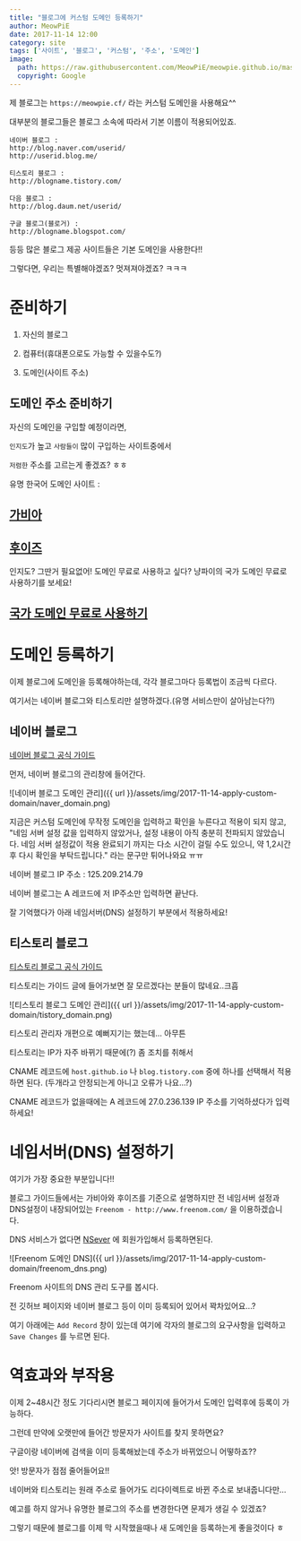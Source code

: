 ```yaml
---
title: "블로그에 커스텀 도메인 등록하기"
author: MeowPiE
date: 2017-11-14 12:00
category: site
tags: ['사이트', '블로그', '커스텀', '주소', '도메인']
image:
  path: https://raw.githubusercontent.com/MeowPiE/meowpie.github.io/master/assets/img/blog.jpg
  copyright: Google
---
```


제 블로그는 `https://meowpie.cf/` 라는 커스텀 도메인을 사용해요^^

대부분의 블로그들은 블로그 소속에 따라서 기본 이름이 적용되어있죠.

```
네이버 블로그 :
http://blog.naver.com/userid/
http://userid.blog.me/
```

```
티스토리 블로그 :
http://blogname.tistory.com/
```

```
다음 블로그 :
http://blog.daum.net/userid/
```

```
구글 블로그(블로거) :
http://blogname.blogspot.com/
```

등등 많은 블로그 제공 사이트들은 기본 도메인을 사용한다!!

그렇다면, 우리는 특별해야겠죠? 멋져져야겠죠? ㅋㅋㅋ

# 준비하기

1. 자신의 블로그

2. 컴퓨터(휴대폰으로도 가능할 수 있을수도?)

3. 도메인(사이트 주소)

## 도메인 주소 준비하기

자신의 도메인을 구입할 예정이라면,

`인지도`가 높고 `사람들이` 많이 구입하는 사이트중에서

`저렴한` 주소를 고르는게 좋겠죠? ㅎㅎ

유명 한국어 도메인 사이트 :

## [가비아](https://domain.gabia.com/)

## [후이즈](http://whoisdomain.kr/)

인지도? 그딴거 필요없어! 도메인 무료로 사용하고 싶다? 냥파이의 국가 도메인 무료로 사용하기를 보세요!

## [국가 도메인 무료로 사용하기](https://meowpie.cf/site/2017/11/15/use-free-domain/)

# 도메인 등록하기

이제 블로그에 도메인을 등록해야하는데, 각각 블로그마다 등록법이 조금씩 다르다.

여기서는 네이버 블로그와 티스토리만 설명하겠다.(유명 서비스만이 살아남는다?!)

## 네이버 블로그

[네이버 블로그 공식 가이드](https://help.naver.com/support/contents/contents.nhn?serviceNo=520&categoryNo=2047/)

먼저, 네이버 블로그의 관리창에 들어간다.

![네이버 블로그 도메인 관리]({{ url }}/assets/img/2017-11-14-apply-custom-domain/naver_domain.png)

지금은 커스텀 도메인에 무작정 도메인을 입력하고 확인을 누른다고 적용이 되지 않고, "네임 서버 설정 값을 입력하지 않았거나, 설정 내용이 아직 충분히 전파되지 않았습니다.
네임 서버 설정값이 적용 완료되기 까지는 다소 시간이 걸릴 수도 있으니, 약 1,2시간 후 다시 확인을 부탁드립니다." 라는 문구만 튀어나와요 ㅠㅠ

네이버 블로그 IP 주소 : 125.209.214.79

네이버 블로그는 A 레코드에 저 IP주소만 입력하면 끝난다.

잘 기억했다가 아래 네임서버(DNS) 설정하기 부분에서 적용하세요!

## 티스토리 블로그

[티스토리 블로그 공식 가이드](http://notice.tistory.com/1784/)

티스토리는 가이드 글에 들어가보면 잘 모르겠다는 분들이 많네요..크흡

![티스토리 블로그 도메인 관리]({{ url }}/assets/img/2017-11-14-apply-custom-domain/tistory_domain.png)

티스토리 관리자 개편으로 예뻐지기는 했는데... 아무튼

티스토리는 IP가 자주 바뀌기 때문에(?) 좀 조치를 취해서

CNAME 레코드에 `host.github.io` 나 `blog.tistory.com` 중에 하나를 선택해서 적용하면 된다. (두개라고 안정되는게 아니고 오류가 나요...?)

CNAME 레코드가 없을때에는 A 레코드에 27.0.236.139 IP 주소를 기억하셨다가 입력하세요!

# 네임서버(DNS) 설정하기

여기가 가장 중요한 부분입니다!!

블로그 가이드들에서는 가비아와 후이즈를 기준으로 설명하지만 전 네임서버 설정과 DNS설정이 내장되어있는 `Freenom - http://www.freenom.com/` 을 이용하겠습니다.

DNS 서비스가 없다면 [NSever](https://kr.dnsever.com/) 에 회원가입해서 등록하면된다.

![Freenom 도메인 DNS]({{ url }}/assets/img/2017-11-14-apply-custom-domain/freenom_dns.png)

Freenom 사이트의 DNS 관리 도구를 봅시다.

전 깃허브 페이지와 네이버 블로그 등이 이미 등록되어 있어서 꽉차있어요...?

여기 아래에는 `Add Record` 창이 있는데 여기에 각자의 블로그의 요구사항을 입력하고  `Save Changes` 를 누르면 된다.

# 역효과와 부작용

이제 2~48시간 정도 기다리시면 블로그 페이지에 들어가서 도메인 입력후에 등록이 가능하다.

그런데 만약에 오랫만에 들어간 방문자가 사이트를 찾지 못하면요?

구글이랑 네이버에 검색을 이미 등록해놨는데 주소가 바뀌었으니 어떻하죠??

앗! 방문자가 점점 줄어들어요!!

네이버와 티스토리는 원래 주소로 들어가도 리다이렉트로 바뀐 주소로 보내줍니다만...

예고를 하지 않거나 유명한 블로그의 주소를 변경한다면 문제가 생길 수 있겠죠?

그렇기 때문에 블로그를 이제 막 시작했을때나 새 도메인을 등록하는게 좋을것이다 ㅎ
